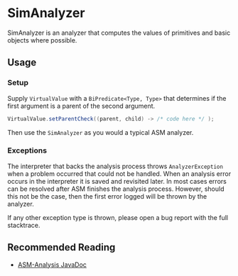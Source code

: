# SimAnalyzer

SimAnalyzer is an analyzer that computes the values of primitives and basic objects where possible. 

## Usage

### Setup 

Supply `VirtualValue` with a `BiPredicate<Type, Type>` that determines if the first argument is a parent of the second argument. 
```java
VirtualValue.setParentCheck((parent, child) -> /* code here */ );
```
Then use the `SimAnalyzer` as you would a typical ASM analyzer. 

### Exceptions

The interpreter that backs the analysis process throws `AnalyzerException` when a problem occurred that could not be handled. 
When an analysis error occurs in the interpreter it is saved and revisited later.
In most cases errors can be resolved after ASM finishes the analysis process. 
However, should this not be the case, then the first error logged will be thrown by the analyzer.

If any other exception type is thrown, please open a bug report with the full stacktrace.

## Recommended Reading

* [ASM-Analysis JavaDoc](https://www.javadoc.io/doc/org.ow2.asm/asm-analysis/latest/index.html)